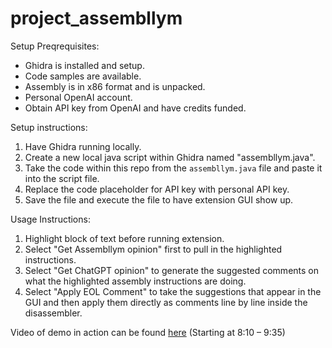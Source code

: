 # project_assembllym

Setup Preqrequisites:
- Ghidra is installed and setup.
- Code samples are available.
- Assembly is in x86 format and is unpacked.
- Personal OpenAI account.
- Obtain API key from OpenAI and have credits funded.

Setup instructions:
1. Have Ghidra running locally.
2. Create a new local java script within Ghidra named "assembllym.java".
3. Take the code within this repo from the `assembllym.java` file and paste it into the script file.
4. Replace the code placeholder for API key with personal API key.
5. Save the file and execute the file to have extension GUI show up.

Usage Instructions:
1. Highlight block of text before running extension.
2. Select "Get Assembllym opinion" first to pull in the highlighted instructions.
3. Select "Get ChatGPT opinion" to generate the suggested comments on what the highlighted assembly instructions are doing.
4. Select "Apply EOL Comment" to take the suggestions that appear in the GUI and then apply them directly as comments line by line inside the disassembler.


Video of demo in action can be found [here](https://gtvault-my.sharepoint.com/personal/fzhou65_gatech_edu/_layouts/15/stream.aspx?id=%2Fpersonal%2Ffzhou65%5Fgatech%5Fedu%2FDocuments%2FRecording%2D20241110%5F224439%2Ewebm&referrer=StreamWebApp%2EWeb&referrerScenario=AddressBarCopied%2Eview%2E890ab58a%2D4e72%2D456d%2D89c7%2D14e65af07ac9) (Starting at 8:10 – 9:35)